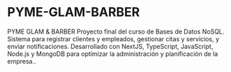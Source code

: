 # PYME-GLAM-BARBER

PYME GLAM &amp; BARBER Proyecto final del curso de Bases de Datos NoSQL. Sistema para registrar clientes y empleados, gestionar citas y servicios, y enviar notificaciones. Desarrollado con NextJS, TypeScript, JavaScript, Node.js y MongoDB para optimizar la administración y planificación de la empresa..
